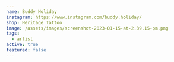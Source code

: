 ```yaml
---
name: Buddy Holiday
instagram: https://www.instagram.com/buddy.holiday/
shop: Heritage Tattoo
image: /assets/images/screenshot-2023-01-15-at-2.39.15-pm.png
tags:
  - artist
active: true
featured: false
---
```

